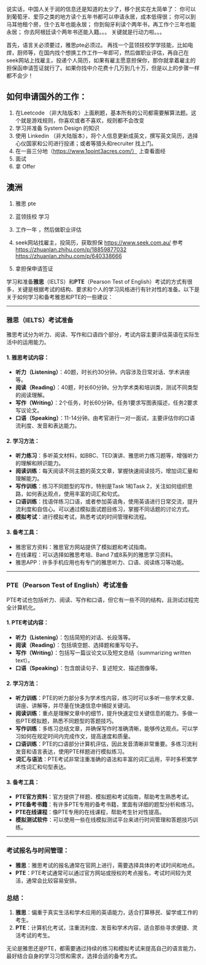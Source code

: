 说实话，中国人关于润的信息还是知道的太少了，移个民实在太简单了：
你可以到葡萄牙、爱莎之类的地方读个五年书都可以申请永居，成本低得很；
你可以到马耳他租个房，住个五年也能永居；
你到匈牙利读个两年书，再工作个三年也能永居；
你去阿根廷读个两年书还能入籍。。。
关键就是行动力啦。。。

首先，语言关必须要过，雅思pte必须过。
再找一个蓝领技校学学技能，比如电焊，厨师等，在国内找个想换工作工作一年即可，然后做职业评估，再自己在seek网站上找雇主，投递个人简历，如果有雇主愿意担保你，那你就拿着雇主的担保函申请签证就行了。如果你找中介花费十几万到几十万，但是以上的步骤一样都不会少！

## 如何申请国外的工作：

1. 在Leetcode （非大陆版本）上面刷题，基本所有的公司都需要解算法题。这个就是游戏规则，你喜欢或者不喜欢，规则都不会改变
2. 学习并准备 System Design 的知识
3. 使用 Linkedin （非大陆版本），将个人信息更新成英文，撰写英文简历，选择心仪国家和公司进行投递；或者等猎头和recruiter 找上门。
4. 在一亩三分地（https://www.1point3acres.com/） 上查看面经
5. 面试
6. 拿 Offer


## 澳洲

1. 雅思 pte
2. 蓝领技校 学习
3. 工作一年 ，然后做职业评估
4. seek网站找雇主，投简历，获取担保
https://www.seek.com.au/
参考 https://zhuanlan.zhihu.com/p/18859877032
https://zhuanlan.zhihu.com/p/640338666

5. 拿担保申请签证

 
学习和准备**雅思**（IELTS）和**PTE**（Pearson Test of English）考试的方式有很多，关键是根据考试的结构、要求和个人的学习风格进行有针对性的准备。以下是关于如何学习和备考雅思和PTE的一些建议：

---

### **雅思（IELTS）考试准备**
雅思考试分为听力、阅读、写作和口语四个部分，考试内容主要评估英语在实际生活中的运用能力。

#### **1. 雅思考试内容：**
- **听力（Listening）**：40题，时长约30分钟。内容涉及日常对话、学术讲座等。
- **阅读（Reading）**：40题，时长60分钟。分为学术类和培训类，测试不同类型的阅读理解。
- **写作（Writing）**：2个任务，时长60分钟。任务1要求写图表描述，任务2要求写议论文。
- **口语（Speaking）**：11-14分钟。由考官进行一对一面试，主要评估你的口语流利度、发音和表达能力。

#### **2. 学习方法：**
- **听力练习**：多听英文材料，如BBC、TED演讲、雅思听力练习题等，增强听力的理解和辨识能力。
- **阅读训练**：每天阅读不同主题的英文文章，掌握快速阅读技巧，增加词汇量和理解能力。
- **写作训练**：练习不同题型的写作，特别是Task 1和Task 2，关注如何组织思路，如何表达观点，使用丰富的词汇和句式。
- **口语训练**：找语伴练习口语，或者参加英语角，使用英语进行日常交流，提升流利度和自信心。可以通过模拟面试题目练习，掌握不同话题的讨论方式。
- **模拟考试**：进行模拟考试，熟悉考试的时间管理和流程。

#### **3. 备考工具：**
- 雅思官方资料：雅思官方网站提供了模拟题和考试指南。
- 在线课程：可以选择如雅思考培、Band 7或8系列的雅思学习资料。
- 雅思APP：许多手机应用也有专门的雅思听力、口语、阅读练习等功能。

---

### **PTE（Pearson Test of English）考试准备**
PTE考试也包括听力、阅读、写作和口语，但它有一些不同的结构，且测试过程完全计算机化。

#### **1. PTE考试内容：**
- **听力（Listening）**：包括简短的对话、长段落等。
- **阅读（Reading）**：包括填空题、选择题和重写句子。
- **写作（Writing）**：包括写一篇议论文以及短文总结（summarizing written text）。
- **口语（Speaking）**：包含朗读句子、复述短文、描述图像等。

#### **2. 学习方法：**
- **听力训练**：PTE的听力部分多为学术性内容，练习时可以多听一些学术文章、讲座、讲解等，并尽量在快速信息中捕捉关键词。
- **阅读训练**：重点是理解文章中的细节，提升快速定位关键信息的能力。多做一些PTE模拟题，熟悉不同题型的答题技巧。
- **写作训练**：多练习总结文章，并确保写作时准确清晰，能够传达观点。可以学习如何在规定时间内完成作文，提高速度和质量。
- **口语训练**：PTE的口语部分计算机评估，因此发音清晰非常重要。多练习流利发音和语言表达，使用PTE样题进行模拟练习。
- **词汇与语法**：PTE考试非常注重准确的语法和丰富的词汇运用，平时多积累学术性词汇和句型表达。

#### **3. 备考工具：**
- **PTE官方资料**：官方提供了样题、模拟题和考试指南，帮助考生熟悉考试。
- **PTE备考书籍**：有许多PTE专用的备考书籍，里面有详细的题型分析和练习。
- **PTE在线课程**：像PTE专用的在线课程，帮助考生针对性提高。
- **模拟测试软件**：可以使用一些在线模拟测试平台来进行时间管理和答题技巧训练。

---

### **考试报名与时间管理：**
- **雅思**：雅思考试的报名通常在官网上进行，需要选择具体的考试时间和地点。
- **PTE**：PTE考试通常可以通过官方网站或授权的考点报名，考试时间较为灵活，通常会比较容易安排。

### **总结：**
1. **雅思**：偏重于真实生活和学术应用的英语能力，适合打算移民、留学或工作的考生。
2. **PTE**：计算机化考试，注重流利度、发音和学术内容，适合那些寻求便捷、灵活考试的考生。

无论是雅思还是PTE，都需要通过持续的练习和模拟考试来提高自己的语言能力，最好结合自身的学习习惯和需求，选择合适的备考方式。

